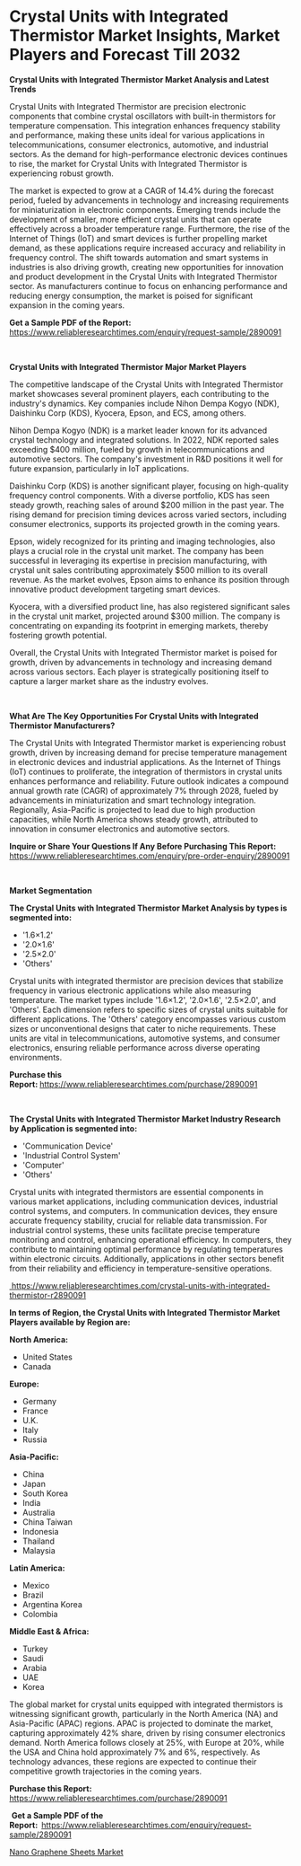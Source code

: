 <p><h1>Crystal Units with Integrated Thermistor Market Insights, Market Players and Forecast Till 2032</h1></p><p><strong>Crystal Units with Integrated Thermistor Market Analysis and Latest Trends</strong></p>
<p><p>Crystal Units with Integrated Thermistor are precision electronic components that combine crystal oscillators with built-in thermistors for temperature compensation. This integration enhances frequency stability and performance, making these units ideal for various applications in telecommunications, consumer electronics, automotive, and industrial sectors. As the demand for high-performance electronic devices continues to rise, the market for Crystal Units with Integrated Thermistor is experiencing robust growth.</p><p>The market is expected to grow at a CAGR of 14.4% during the forecast period, fueled by advancements in technology and increasing requirements for miniaturization in electronic components. Emerging trends include the development of smaller, more efficient crystal units that can operate effectively across a broader temperature range. Furthermore, the rise of the Internet of Things (IoT) and smart devices is further propelling market demand, as these applications require increased accuracy and reliability in frequency control. The shift towards automation and smart systems in industries is also driving growth, creating new opportunities for innovation and product development in the Crystal Units with Integrated Thermistor sector. As manufacturers continue to focus on enhancing performance and reducing energy consumption, the market is poised for significant expansion in the coming years.</p></p>
<p><strong>Get a Sample PDF of the Report:&nbsp;</strong> <a href="https://www.reliableresearchtimes.com/enquiry/request-sample/2890091?utm_campaign=2937&utm_medium=2&utm_source=Github&utm_content=ia&utm_term=14032025&utm_id=crystal-units-with-integrated-thermistor">https://www.reliableresearchtimes.com/enquiry/request-sample/2890091</a></p>
<p>&nbsp;</p>
<p><strong>Crystal Units with Integrated Thermistor Major Market Players</strong></p>
<p><p>The competitive landscape of the Crystal Units with Integrated Thermistor market showcases several prominent players, each contributing to the industry's dynamics. Key companies include Nihon Dempa Kogyo (NDK), Daishinku Corp (KDS), Kyocera, Epson, and ECS, among others.</p><p>Nihon Dempa Kogyo (NDK) is a market leader known for its advanced crystal technology and integrated solutions. In 2022, NDK reported sales exceeding $400 million, fueled by growth in telecommunications and automotive sectors. The company's investment in R&D positions it well for future expansion, particularly in IoT applications.</p><p>Daishinku Corp (KDS) is another significant player, focusing on high-quality frequency control components. With a diverse portfolio, KDS has seen steady growth, reaching sales of around $200 million in the past year. The rising demand for precision timing devices across varied sectors, including consumer electronics, supports its projected growth in the coming years.</p><p>Epson, widely recognized for its printing and imaging technologies, also plays a crucial role in the crystal unit market. The company has been successful in leveraging its expertise in precision manufacturing, with crystal unit sales contributing approximately $500 million to its overall revenue. As the market evolves, Epson aims to enhance its position through innovative product development targeting smart devices.</p><p>Kyocera, with a diversified product line, has also registered significant sales in the crystal unit market, projected around $300 million. The company is concentrating on expanding its footprint in emerging markets, thereby fostering growth potential.</p><p>Overall, the Crystal Units with Integrated Thermistor market is poised for growth, driven by advancements in technology and increasing demand across various sectors. Each player is strategically positioning itself to capture a larger market share as the industry evolves.</p></p>
<p>&nbsp;</p>
<p><strong>What Are The Key Opportunities For Crystal Units with Integrated Thermistor Manufacturers?</strong></p>
<p><p>The Crystal Units with Integrated Thermistor market is experiencing robust growth, driven by increasing demand for precise temperature management in electronic devices and industrial applications. As the Internet of Things (IoT) continues to proliferate, the integration of thermistors in crystal units enhances performance and reliability. Future outlook indicates a compound annual growth rate (CAGR) of approximately 7% through 2028, fueled by advancements in miniaturization and smart technology integration. Regionally, Asia-Pacific is projected to lead due to high production capacities, while North America shows steady growth, attributed to innovation in consumer electronics and automotive sectors.</p></p>
<p><strong>Inquire or Share Your Questions If Any Before Purchasing This Report:</strong> <a href="https://www.reliableresearchtimes.com/enquiry/pre-order-enquiry/2890091?utm_campaign=2937&utm_medium=2&utm_source=Github&utm_content=ia&utm_term=14032025&utm_id=crystal-units-with-integrated-thermistor">https://www.reliableresearchtimes.com/enquiry/pre-order-enquiry/2890091</a></p>
<p>&nbsp;</p>
<p><strong>Market Segmentation</strong></p>
<p><strong>The Crystal Units with Integrated Thermistor Market Analysis by types is segmented into:</strong></p>
<p><ul><li>'1.6×1.2'</li><li>'2.0×1.6'</li><li>'2.5×2.0'</li><li>'Others'</li></ul></p>
<p><p>Crystal units with integrated thermistor are precision devices that stabilize frequency in various electronic applications while also measuring temperature. The market types include '1.6×1.2', '2.0×1.6', '2.5×2.0', and 'Others'. Each dimension refers to specific sizes of crystal units suitable for different applications. The 'Others' category encompasses various custom sizes or unconventional designs that cater to niche requirements. These units are vital in telecommunications, automotive systems, and consumer electronics, ensuring reliable performance across diverse operating environments.</p></p>
<p><strong>Purchase this Report:&nbsp;</strong><a href="https://www.reliableresearchtimes.com/purchase/2890091?utm_campaign=2937&utm_medium=2&utm_source=Github&utm_content=ia&utm_term=14032025&utm_id=crystal-units-with-integrated-thermistor">https://www.reliableresearchtimes.com/purchase/2890091</a></p>
<p>&nbsp;</p>
<p><strong>The Crystal Units with Integrated Thermistor Market Industry Research by Application is segmented into:</strong></p>
<p><ul><li>'Communication Device'</li><li>'Industrial Control System'</li><li>'Computer'</li><li>'Others'</li></ul></p>
<p><p>Crystal units with integrated thermistors are essential components in various market applications, including communication devices, industrial control systems, and computers. In communication devices, they ensure accurate frequency stability, crucial for reliable data transmission. For industrial control systems, these units facilitate precise temperature monitoring and control, enhancing operational efficiency. In computers, they contribute to maintaining optimal performance by regulating temperatures within electronic circuits. Additionally, applications in other sectors benefit from their reliability and efficiency in temperature-sensitive operations.</p></p>
<p><a href="https://www.reliableresearchtimes.com/crystal-units-with-integrated-thermistor-r2890091?utm_campaign=2937&utm_medium=2&utm_source=Github&utm_content=ia&utm_term=14032025&utm_id=crystal-units-with-integrated-thermistor">&nbsp;https://www.reliableresearchtimes.com/crystal-units-with-integrated-thermistor-r2890091</a></p>
<p><strong>In terms of Region, the Crystal Units with Integrated Thermistor Market Players available by Region are:</strong></p>
<p>
    <p> <strong> North America: </strong>
        <ul>
            <li>United States</li>
            <li>Canada</li>
        </ul>
        </p> 
    <p> <strong> Europe: </strong>
        <ul>
            <li>Germany</li>
            <li>France</li>
            <li>U.K.</li>
            <li>Italy</li>
            <li>Russia</li>
        </ul>
        </p> 
    <p> <strong> Asia-Pacific: </strong>
        <ul>
            <li>China</li>
            <li>Japan</li>
            <li>South Korea</li>
            <li>India</li>
            <li>Australia</li>
            <li>China Taiwan</li>
            <li>Indonesia</li>
            <li>Thailand</li>
            <li>Malaysia</li>
        </ul>
        </p> 
    <p> <strong> Latin America: </strong>
        <ul>
            <li>Mexico</li>
            <li>Brazil</li>
            <li>Argentina Korea</li>
            <li>Colombia</li>
        </ul>
        </p> 
    <p> <strong> Middle East & Africa: </strong>
        <ul>
            <li>Turkey</li>
            <li>Saudi</li>
            <li>Arabia</li>
            <li>UAE</li>
            <li>Korea</li>
        </ul>
    </p>
    </p>
<p><p>The global market for crystal units equipped with integrated thermistors is witnessing significant growth, particularly in the North America (NA) and Asia-Pacific (APAC) regions. APAC is projected to dominate the market, capturing approximately 42% share, driven by rising consumer electronics demand. North America follows closely at 25%, with Europe at 20%, while the USA and China hold approximately 7% and 6%, respectively. As technology advances, these regions are expected to continue their competitive growth trajectories in the coming years.</p></p>
<p><strong>Purchase this Report: </strong><a href="https://www.reliableresearchtimes.com/purchase/2890091?utm_campaign=2937&utm_medium=2&utm_source=Github&utm_content=ia&utm_term=14032025&utm_id=crystal-units-with-integrated-thermistor">https://www.reliableresearchtimes.com/purchase/2890091</a></p>
<p>&nbsp;<strong>Get a Sample PDF of the Report:&nbsp;&nbsp;</strong><a href="https://www.reliableresearchtimes.com/enquiry/request-sample/2890091?utm_campaign=2937&utm_medium=2&utm_source=Github&utm_content=ia&utm_term=14032025&utm_id=crystal-units-with-integrated-thermistor">https://www.reliableresearchtimes.com/enquiry/request-sample/2890091</a></p>
<p><strong></strong></p>
<p><p><a href="https://github.com/mriwacraane/Market-Research-Report-List-1/blob/main/nano-graphene-sheets-market.md?utm_campaign=2937&utm_medium=2&utm_source=Github&utm_content=ia&utm_term=14032025&utm_id=crystal-units-with-integrated-thermistor">Nano Graphene Sheets Market</a></p></p>